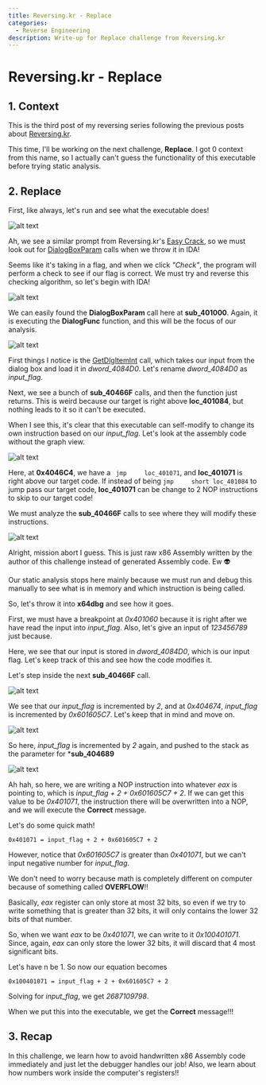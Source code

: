 ```yaml
---
title: Reversing.kr - Replace
categories:
  - Reverse Engineering
description: Write-up for Replace challenge from Reversing.kr
---
```

# Reversing.kr - Replace

## 1. Context

This is the third post of my reversing series following the previous posts about [Reversing.kr](http://reversing.kr/index.php).


This time, I'll be working on the next challenge, **Replace**. I got 0 context from this name, so I actually can't guess the functionality of this executable before trying static analysis.


## 2. Replace


First, like always, let's run and see what the executable does!


![alt text](/uploads/Replace1.PNG)


Ah, we see a similar prompt from Reversing.kr's [Easy Crack](http://chuongdong.com/reverse%20engineering/2020/09/05/Reversing-kr-1/), so we must look out for [DialogBoxParam](https://docs.microsoft.com/en-us/windows/win32/api/winuser/nf-winuser-dialogboxparama) calls when we throw it in IDA!


Seems like it's taking in a flag, and when we click *"Check"*, the program will perform a check to see if our flag is correct. We must try and reverse this checking algorithm, so let's begin with IDA!


![alt text](/uploads/Replace2.PNG)


We can easily found the **DialogBoxParam** call here at **sub_401000**. Again, it is executing the **DialogFunc** function, and this will be the focus of our analysis.


![alt text](/uploads/Replace3.PNG)


First things I notice is the [GetDlgItemInt](https://docs.microsoft.com/en-us/windows/win32/api/winuser/nf-winuser-getdlgitemint) call, which takes our input from the dialog box and load it in *dword_4084D0*. Let's rename *dword_4084D0* as *input_flag*.


Next, we see a bunch of **sub_40466F** calls, and then the function just returns. This is weird because our target is right above **loc_401084**, but nothing leads to it so it can't be executed.


When I see this, it's clear that this executable can self-modify to change its own instruction based on our *input_flag*. Let's look at the assembly code without the graph view.


![alt text](/uploads/Replace4.PNG)


Here, at **0x4046C4**, we have a ``` jmp     loc_401071```, and **loc_401071** is right above our target code. If instead of being ``` jmp     short loc_401084 ``` to jump pass our target code, **loc_401071** can be change to 2 NOP instructions to skip to our target code!


We must analyze the **sub_40466F** calls to see where they will modify these instructions.


![alt text](/uploads/Replace5.png)


Alright, mission abort I guess. This is just raw x86 Assembly written by the author of this challenge instead of generated Assembly code. Ew :alien:


Our static analysis stops here mainly because we must run and debug this manually to see what is in memory and which instruction is being called. 


So, let's throw it into **x64dbg** and see how it goes.


First, we must have a breakpoint at *0x401060* because it is right after we have read the input into *input_flag*. Also, let's give an input of *123456789* just because.


Here, we see that our input is stored in *dword_4084D0*, which is our input flag. Let's keep track of this and see how the code modifies it.


Let's step inside the next **sub_40466F** call.


![alt text](/uploads/Replace6.PNG)


We see that our *input_flag* is incremented by *2*, and at *0x404674*, *input_flag* is incremented by *0x601605C7*. Let's keep that in mind and move on.


![alt text](/uploads/Replace7.PNG)


So here, *input_flag* is incremented by *2* again, and pushed to the stack as the parameter for ***sub_404689**


![alt text](/uploads/Replace8.PNG)


Ah hah, so here, we are writing a NOP instruction into whatever *eax* is pointing to, which is *input_flag + 2 + 0x601605C7 + 2*. If we can get this value to be *0x401071*, the instruction there will be overwritten into a NOP, and we will execute the **Correct** message.


Let's do some quick math!


``` 
0x401071 = input_flag + 2 + 0x601605C7 + 2
```

However, notice that *0x601605C7* is greater than *0x401071*, but we can't input negative number for *input_flag*.


We don't need to worry because math is completely different on computer because of something called **OVERFLOW**!!


Basically, *eax* register can only store at most 32 bits, so even if we try to write something that is greater than 32 bits, it will only contains the lower 32 bits of that number.


So, when we want *eax* to be *0x401071*, we can write to it *0x100401071*. Since, again, *eax* can only store the lower 32 bits, it will discard that 4 most significant bits.


Let's have n be 1. So now our equation becomes


```
0x100401071 = input_flag + 2 + 0x601605C7 + 2
```


Solving for *input_flag*, we get *2687109798*.


When we put this into the executable, we get the **Correct** message!!!


## 3. Recap


In this challenge, we learn how to avoid handwritten x86 Assembly code immediately and just let the debugger handles our job! Also, we learn about how numbers work inside the computer's registers!!
